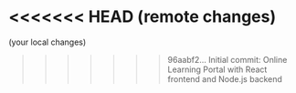<<<<<<< HEAD
(remote changes)
=======
(your local changes)
>>>>>>> 96aabf2... Initial commit: Online Learning Portal with React frontend and Node.js backend
